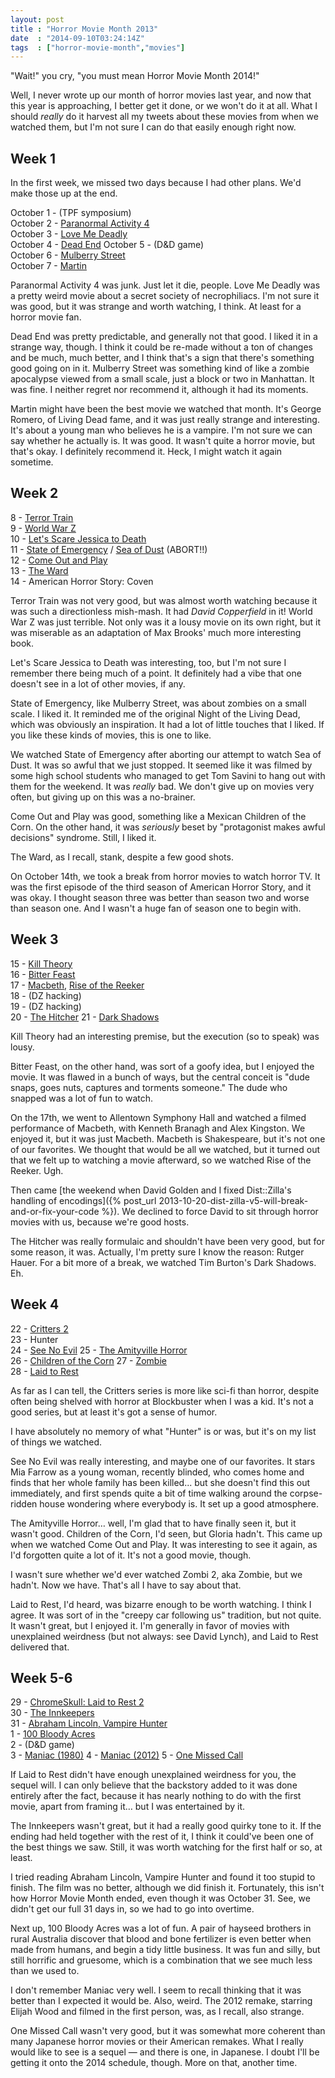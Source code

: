 ```yaml
---
layout: post
title : "Horror Movie Month 2013"
date  : "2014-09-10T03:24:14Z"
tags  : ["horror-movie-month","movies"]
---
```

"Wait!" you cry, "you must mean Horror Movie Month 2014!"

Well, I never wrote up our month of horror movies last year, and now that this
year is approaching, I better get it done, or we won't do it at all.  What I
should *really* do it harvest all my tweets about these movies from when we
watched them, but I'm not sure I can do that easily enough right now.

## Week 1

In the first week, we missed two days because I had other plans.  We'd make
those up at the end.

October 1 - (TPF symposium)  
October 2 - [Paranormal Activity 4](http://en.wikipedia.org/wiki/Paranormal_Activity_4)  
October 3 - [Love Me Deadly](http://en.wikipedia.org/wiki/Love_Me_Deadly)  
October 4 - [Dead End](http://en.wikipedia.org/wiki/Dead_End_(2003_film))  
October 5 - (D&D game)  
October 6 - [Mulberry Street](http://en.wikipedia.org/wiki/Mulberry_Street_(film))  
October 7 - [Martin](http://en.wikipedia.org/wiki/Martin_(film))

Paranormal Activity 4 was junk.  Just let it die, people.  Love Me Deadly was a
pretty weird movie about a secret society of necrophiliacs.  I'm not sure it
was good, but it was strange and worth watching, I think.  At least for a
horror movie fan.

Dead End was pretty predictable, and generally not that good.  I liked it in a
strange way, though.  I think it could be re-made without a ton of changes and
be much, much better, and I think that's a sign that there's something good
going on in it.  Mulberry Street was something kind of like a zombie apocalypse
viewed from a small scale, just a block or two in Manhattan.  It was fine.  I
neither regret nor recommend it, although it had its moments.

Martin might have been the best movie we watched that month.  It's George
Romero, of Living Dead fame, and it was just really strange and interesting.
It's about a young man who believes he is a vampire.  I'm not sure we can say
whether he actually is.  It was good.  It wasn't quite a horror movie, but
that's okay.  I definitely recommend it.  Heck, I might watch it again
sometime.

## Week 2

 8 - [Terror Train](http://en.wikipedia.org/wiki/Terror_Train)  
 9 - [World War Z](http://en.wikipedia.org/wiki/World_War_Z_(film))  
10 - [Let's Scare Jessica to Death](http://en.wikipedia.org/wiki/Let%27s_Scare_Jessica_to_Death)  
11 - [State of Emergency](http://en.wikipedia.org/wiki/State_of_Emergency_(film))  / [Sea of Dust](http://en.wikipedia.org/wiki/Sea_of_Dust_(film)) (ABORT!!)  
12 - [Come Out and Play](http://en.wikipedia.org/wiki/Come_Out_and_Play_(film))  
13 - [The Ward](http://en.wikipedia.org/wiki/The_Ward_(film))  
14 - American Horror Story: Coven

Terror Train was not very good, but was almost worth watching because it was
such a directionless mish-mash.  It had *David Copperfield* in it!  World War Z
was just terrible.  Not only was it a lousy movie on its own right, but it was
miserable as an adaptation of Max Brooks' much more interesting book.

Let's Scare Jessica to Death was interesting, too, but I'm not sure I remember
there being much of a point.  It definitely had a vibe that one doesn't see in
a lot of other movies, if any.

State of Emergency, like Mulberry Street, was about zombies on a small scale.
I liked it.  It reminded me of the original Night of the Living Dead, which was
obviously an inspiration.  It had a lot of little touches that I liked.  If you
like these kinds of movies, this is one to like.

We watched State of Emergency after aborting our attempt to watch Sea of Dust.
It was so awful that we just stopped.  It seemed like it was filmed by some
high school students who managed to get Tom Savini to hang out with them for
the weekend.  It was *really* bad.  We don't give up on movies very often, but
giving up on this was a no-brainer.

Come Out and Play was good, something like a Mexican Children of the Corn.  On
the other hand, it was *seriously* beset by "protagonist makes awful decisions"
syndrome.  Still, I liked it.

The Ward, as I recall, stank, despite a few good shots.

On October 14th, we took a break from horror movies to watch horror TV.  It was
the first episode of the third season of American Horror Story, and it was
okay.  I thought season three was better than season two and worse than season
one.  And I wasn't a huge fan of season one to begin with.

## Week 3

15 - [Kill Theory](http://en.wikipedia.org/wiki/Kill_Theory)  
16 - [Bitter Feast](http://en.wikipedia.org/wiki/Bitter_Feast)  
17 - [Macbeth](http://ntlive.nationaltheatre.org.uk/productions/ntlout4-macbeth), [Rise of the Reeker](http://en.wikipedia.org/wiki/No_Man's_Land:_The_Rise_of_Reeker)  
18 - (DZ hacking)  
19 - (DZ hacking)  
20 - [The Hitcher](http://en.wikipedia.org/wiki/The_Hitcher_(1986_film))  
21 - [Dark Shadows](http://en.wikipedia.org/wiki/Dark_Shadows_(film))  

Kill Theory had an interesting premise, but the execution (so to speak) was
lousy.

Bitter Feast, on the other hand, was sort of a goofy idea, but I enjoyed the
movie.  It was flawed in a bunch of ways, but the central conceit is "dude
snaps, goes nuts, captures and torments someone."  The dude who snapped was a
lot of fun to watch.

On the 17th, we went to Allentown Symphony Hall and watched a filmed
performance of Macbeth, with Kenneth Branagh and Alex Kingston.  We enjoyed it,
but it was just Macbeth.  Macbeth is Shakespeare, but it's not one of our
favorites.  We thought that would be all we watched, but it turned out that we
felt up to watching a movie afterward, so we watched Rise of the Reeker.  Ugh.

Then came [the weekend when David Golden and I fixed Dist::Zilla's handling of
encodings]({% post_url 2013-10-20-dist-zilla-v5-will-break-and-or-fix-your-code %}).  We declined to force
David to sit through horror movies with us, because we're good hosts.

The Hitcher was really formulaic and shouldn't have been very good, but for
some reason, it was.  Actually, I'm pretty sure I know the reason:  Rutger
Hauer.  For a bit more of a break, we watched Tim Burton's Dark Shadows.  Eh.

## Week 4

22 - [Critters 2](http://en.wikipedia.org/wiki/Critters_2:_The_Main_Course)  
23 - Hunter  
24 - [See No Evil](http://en.wikipedia.org/wiki/See_No_Evil_(1971_film))  
25 - [The Amityville Horror](http://en.wikipedia.org/wiki/The_Amityville_Horror)  
26 - [Children of the Corn](http://en.wikipedia.org/wiki/Children_of_the_Corn_(1984_film))  
27 - [Zombie](http://en.wikipedia.org/wiki/Zombi_2)  
28 - [Laid to Rest](http://en.wikipedia.org/wiki/Laid_to_Rest_(film))  

As far as I can tell, the Critters series is more like sci-fi than horror,
despite often being shelved with horror at Blockbuster when I was a kid.  It's
not a good series, but at least it's got a sense of humor.

I have absolutely no memory of what "Hunter" is or was, but it's on my list of things we watched.

See No Evil was really interesting, and maybe one of our favorites.  It stars
Mia Farrow as a young woman, recently blinded, who comes home and finds that
her whole family has been killed... but she doesn't find this out immediately,
and first spends quite a bit of time walking around the corpse-ridden house
wondering where everybody is.  It set up a good atmosphere.

The Amityville Horror… well, I'm glad that to have finally seen it, but it
wasn't good.  Children of the Corn, I'd seen, but Gloria hadn't.  This came up
when we watched Come Out and Play.  It was interesting to see it again, as I'd
forgotten quite a lot of it.  It's not a good movie, though.

I wasn't sure whether we'd ever watched Zombi 2, aka Zombie, but we hadn't.
Now we have.  That's all I have to say about that.

Laid to Rest, I'd heard, was bizarre enough to be worth watching.  I think I
agree.  It was sort of in the "creepy car following us" tradition, but not
quite.  It wasn't great, but I enjoyed it.  I'm generally in favor of movies
with unexplained weirdness (but not always: see David Lynch), and Laid to Rest
delivered that.

## Week 5-6

29 - [ChromeSkull: Laid to Rest 2](http://en.wikipedia.org/wiki/ChromeSkull:_Laid_to_Rest_2)  
30 - [The Innkeepers](http://en.wikipedia.org/wiki/The_Innkeepers_(film))  
31 - [Abraham Lincoln, Vampire Hunter](http://en.wikipedia.org/wiki/Abraham_Lincoln:_Vampire_Hunter)  
 1 - [100 Bloody Acres](http://en.wikipedia.org/wiki/100_Bloody_Acres)  
 2 - (D&D game)  
 3 - [Maniac (1980)](http://en.wikipedia.org/wiki/Maniac_(1980_film))  
 4 - [Maniac (2012)](http://en.wikipedia.org/wiki/Maniac_(2012_film))  
 5 - [One Missed Call](http://en.wikipedia.org/wiki/One_Missed_Call_(2008_film))

If Laid to Rest didn't have enough unexplained weirdness for you, the sequel
will.  I can only believe that the backstory added to it was done entirely
after the fact, because it has nearly nothing to do with the first movie, apart
from framing it… but I was entertained by it.

The Innkeepers wasn't great, but it had a really good quirky tone to it.  If
the ending had held together with the rest of it, I think it could've been one
of the best things we saw.  Still, it was worth watching for the first half or
so, at least.

I tried reading Abraham Lincoln, Vampire Hunter and found it too stupid to
finish.  The film was no better, although we did finish it.  Fortunately, this
isn't how Horror Movie Month ended, even though it was October 31.  See, we
didn't get our full 31 days in, so we had to go into overtime.

Next up, 100 Bloody Acres was a lot of fun.  A pair of hayseed brothers in
rural Australia discover that blood and bone fertilizer is even better when
made from humans, and begin a tidy little business.  It was fun and silly, but
still horrific and gruesome, which is a combination that we see much less than
we used to.

I don't remember Maniac very well.  I seem to recall thinking that it was
better than I expected it would be.  Also, weird.  The 2012 remake, starring
Elijah Wood and filmed in the first person, was, as I recall, also strange.

One Missed Call wasn't very good, but it was somewhat more coherent than many
Japanese horror movies or their American remakes.  What I really would like to
see is a sequel — and there is one, in Japanese.  I doubt I'll be getting it
onto the 2014 schedule, though.  More on that, another time.

